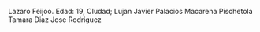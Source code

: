 Lazaro Feijoo. Edad: 19, CIudad; Lujan
Javier Palacios
Macarena Pischetola
Tamara Diaz
Jose Rodriguez